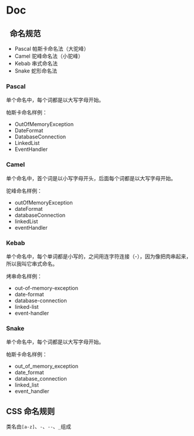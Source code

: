 # Doc

##   命名规范

- Pascal 帕斯卡命名法（大驼峰）
- Camel 驼峰命名法（小驼峰）
- Kebab 串式命名法
- Snake 蛇形命名法

### Pascal

单个命名中，每个词都是以大写字母开始。

帕斯卡命名样例：

- OutOfMemoryException
- DateFormat
- DatabaseConnection
- LinkedList
- EventHandler

### Camel

单个命名中，首个词是以小写字母开头，后面每个词都是以大写字母开始。

驼峰命名样例：

- outOfMemoryException
- dateFormat
- databaseConnection
- linkedList
- eventHandler

### Kebab

单个命名中，每个单词都是小写的，之间用连字符连接（-），因为像把肉串起来，所以我叫它串式命名。

烤串命名样例：

- out-of-memory-exception
- date-format
- database-connection
- linked-list
- event-handler

### Snake

单个命名中，每个词都是以大写字母开始。

帕斯卡命名样例：

- out_of_memory_exception
- date_format
- database_connection
- linked_list
- event_handler

## CSS 命名规则

类名由`[a-z]`、`-`、`--`、`_`组成
